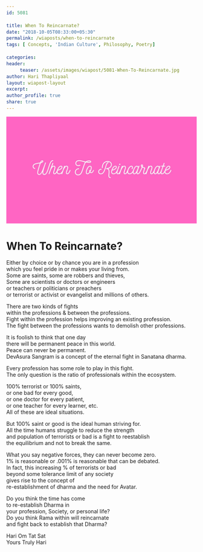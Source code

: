```yaml
--- 
id: 5081

title: When To Reincarnate?
date: "2018-10-05T08:33:00+05:30"
permalink: /wiaposts/when-to-reincarnate
tags: [ Concepts, 'Indian Culture', Philosophy, Poetry]    

categories: 
header:
     teaser: /assets/images/wiapost/5081-When-To-Reincarnate.jpg
author: Hari Thapliyaal 
layout: wiapost-layout
excerpt:  
author_profile: true 
share: true 
---
```


![When To Reincarnate?](/assets/images/wiapost/5081-When-To-Reincarnate.jpg)  
   
# When To Reincarnate?   
      
Either by choice or by chance you are in a profession     
which you feel pride in or makes your living from.     
Some are saints, some are robbers and thieves,     
Some are scientists or doctors or engineers     
or teachers or politicians or preachers     
or terrorist or activist or evangelist and millions of others.    
    
There are two kinds of fights     
within the professions & between the professions.     
Fight within the profession helps improving an existing profession.     
The fight between the professions wants to demolish other professions.    
    
It is foolish to think that one day     
there will be permanent peace in this world.     
Peace can never be permanent.     
DevAsura Sangram is a concept of the eternal fight in Sanatana dharma.    
    
Every profession has some role to play in this fight.     
The only question is the ratio of professionals within the ecosystem.    
    
100% terrorist or 100% saints,     
or one bad for every good,     
or one doctor for every patient,     
or one teacher for every learner, etc.     
All of these are ideal situations.    
    
But 100% saint or good is the ideal human striving for.     
All the time humans struggle to reduce the strength     
and population of terrorists or bad is a fight to reestablish     
the equilibrium and not to break the same.    
    
What you say negative forces, they can never become zero.     
1% is reasonable or .001% is reasonable that can be debated.     
In fact, this increasing % of terrorists or bad     
beyond some tolerance limit of any society     
gives rise to the concept of     
re-establishment of dharma and the need for Avatar.    
    
Do you think the time has come     
to re-establish Dharma in     
your profession, Society, or personal life?     
Do you think Rama within will reincarnate     
and fight back to establish that Dharma?    
    
Hari Om Tat Sat     
Yours Truly Hari    
